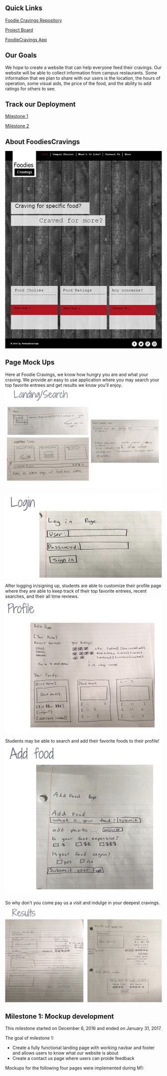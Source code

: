 ## Quick Links
[Foodie Cravings Repository](https://github.com/foodiecravings/foodiecravings.github.io)

[Project Board](https://github.com/foodiecravings/foodiecravings/projects)

[FoodieCravings App](http://foodiecravings.meteorapp.com/#/)

## Our Goals
We hope to create a website that can help everyone feed their cravings. Our website will be able to collect
information from campus restaurants. Some information that we plan to share with our users is the location, the 
hours of operation, some visual aids, the price of the food, and the ability to add ratings for others to see.

## Track our Deployment
[Milestone 1](https://github.com/foodiecravings/foodiecravings/projects/1)

[Milestone 2](https://github.com/foodiecravings/foodiecravings/projects/2)

## About FoodiesCravings
![](images/foodiescravings_home_mockup.PNG)

## Page Mock Ups
Here at Foodie Cravings, we know how hungry you are and what your craving. We provide an easy to use application where you may search your top favorite entrees and get results we know you'll enjoy.
![](images/landing_page_mu.png)

![](images/login_page_mu.png)

After logging in/signing up, students are able to customize their profile page where they are able to keep track of their top favorite entrees, recent searches, and their all time reviews.
![](images/profile_page_mu.png)

Students may be able to search and add their favorite foods to their profile!
![](images/add_food_page_mu.png)

So why don't you come pay us a visit and indulge in your deepest cravings.
![](images/results_page_mu.png)

## Milestone 1: Mockup development
This milestone started on December 6, 2016 and ended on January 31, 2017.

The goal of milestone 1:
- Create a fully functional landing page with working navbar and footer and allows users to know what our website is about
- Create a contact us page where users can proide feedback 

Mockups for the following four pages were implemented during M1:
